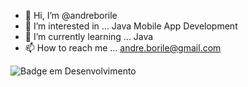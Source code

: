 - 👋 Hi, I’m @andreborile
- 👀 I’m interested in ... Java Mobile App Development
- 🌱 I’m currently learning ... Java
- 📫 How to reach me ... andre.borile@gmail.com

![Badge em Desenvolvimento](http://img.shields.io/static/v1?label=STATUS&message=EM%20DESENVOLVIMENTO&color=GREEN&style=for-the-badge)

<!---
andreborile/andreborile is a ✨ special ✨ repository because its `README.md` (this file) appears on your GitHub profile.
You can click the Preview link to take a look at your changes.
--->
